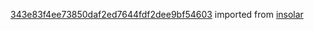 [343e83f4ee73850daf2ed7644fdf2dee9bf54603](https://github.com/insolar/insolar/commit/343e83f4ee73850daf2ed7644fdf2dee9bf54603) imported from [insolar](https://github.com/insolar/insolar)
